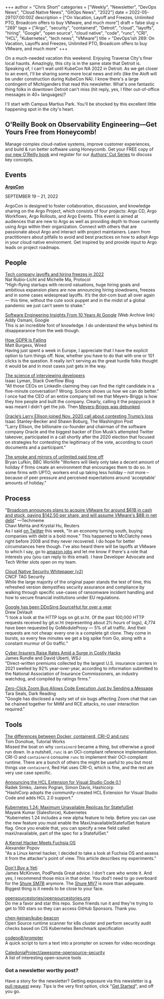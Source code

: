 +++
author = "Chris Short"
categories = ["Weekly", "Newsletter", "DevOps News", "Cloud Native News", "GitOps News", "2022"]
date = 2022-05-29T07:00:00Z
description = ["On Vacation, Layoff and Freezes, Unlimited PTO, Broadcom offers to buy VMware, and much more"]
draft = false
slug = "269"
tags = ["Argo", "security", "containerd", "Detroit", "cloud", "layoffs", "hiring", "Google", "open source", "cloud native", "code", "runc", "CRI", "HCL", "Kubernetes", "tech news", "VMware"]
title = "DevOps'ish 269: On Vacation, Layoffs and Freezes, Unlimited PTO, Broadcom offers to buy VMware, and much more"
+++

On a much-needed vacation this weekend. Enjoying Traverse City's finer local haunts. Amazingly, this city is in the same state that Detroit is. Speaking of, I can't wait until KubeCon NA 2022 in Detroit. As we get closer to an event, I'll be sharing some more local news and info (like the Aloft will be under construction during KubeCon NA). I know there's a large contingent of Michiganders that read this newsletter. What's one fantastic thing folks in downtown Detroit can't miss (hit reply, yes, I filter out-of-office messages in 40+ languages)?

I'll start with Campus Martius Park. You'll be shocked by this excellent little happening spot in the city's heart.

## O'Reilly Book on Observability Engineering—Get Yours Free from Honeycomb!

Manage complex cloud-native systems, improve customer experiences, and build & run better software using Honeycomb. Get your FREE copy of [our new O'Reilly book](https://info.honeycomb.io/observability-engineering-oreilly-book-2022?utm_source=devopsish&utm_medium=newsletter&utm_campaign=oreilly_book_observability_engineering_2022&utm_id=oreillybook2022&utm_content=2113) and register for our [Authors' Cut Series](https://www.honeycomb.io/oreilly-observability-engineering/?utm_source=devopsish&utm_medium=newsletter&utm_campaign=oreilly_authors_cut_series_2022&utm_id=oreillyauthorscut&utm_content=2112) to discuss key concepts.

## Events

[**ArgoCon**](https://events.linuxfoundation.org/argocon/)

SEPTEMBER 19 – 21, 2022

ArgoCon is designed to foster collaboration, discussion, and knowledge sharing on the Argo Project, which consists of four projects: Argo CD, Argo Workflows, Argo Rollouts, and Argo Events. This event is aimed at audiences that are new to Argo as well as providing depth to those currently using Argo within their organization. Connect with others that are passionate about Argo and interact with project maintainers. Learn from practitioners about pitfalls to avoid and best practices on how to adopt Argo in your cloud native environment. Get inspired by and provide input to Argo leads on project roadmaps.

## People

[Tech company layoffs and hiring freezes in 2022](https://www.protocol.com/workplace/tech-company-layoffs-2022)  
Nat Rubio-Licht and Michelle Ma, Protocol  
"High-flying startups with record valuations, huge hiring goals and ambitious expansion plans are now announcing hiring slowdowns, freezes and in some cases widespread layoffs. It’s the dot-com bust all over again — this time, without the cute sock puppet and in the midst of a global pandemic we just can’t seem to shake."

[Software Engineering Insights From 10 Years At Google](https://web.archive.org/web/20220519020040/https://addyosmani.com/blog/software-eng-10-years/) (Web Archive link)  
Addy Osmani, Google  
This is an incredible font of knowledge. I do understand the whys behind its disappearance from the web though.

[How GDPR Is Failing](https://www.wired.com/story/gdpr-2022/)  
Matt Burgess, Wired  
Having just spent a week in Europe, I appreciate that I have the explicit option to turn things off. Now, whether you have to do that with one or 101 clicks is the question. It really isn't serving as the great hurdle folks thought it would be and in most cases just gets in the way.

[The science of interviewing developers](https://stackoverflow.blog/2022/05/23/the-science-of-interviewing-developers/)  
Isaac Lyman, Stack Overflow Blog  
"All those CEOs on LinkedIn claiming they can find the right candidate in a five-minute conversation? Wrong. Science shows us how we can do better." I once had the CEO of an entire company tell me that Meyers-Briggs is how they hire people and built the company. Clearly, calling it the poppycock it was meant I didn't get the job. Then [Meyers-Briggs was debunked](https://www.vox.com/2014/7/15/5881947/myers-briggs-personality-test-meaningless).

[Oracle’s Larry Ellison joined Nov. 2020 call about contesting Trump’s loss](https://www.washingtonpost.com/politics/2022/05/20/larry-ellison-oracle-trump-election-challenges/)  
Isaac Stanley-Becker and Shawn Boburg, The Washington Post  
"Larry Ellison, the billionaire co-founder and chairman of the software company Oracle and the biggest backer of Elon Musk’s attempted Twitter takeover, participated in a call shortly after the 2020 election that focused on strategies for contesting the legitimacy of the vote, according to court documents and a participant."

[The smoke and mirrors of unlimited paid time off](https://www.bbc.com/worklife/article/20220520-the-smoke-and-mirrors-of-unlimited-paid-time-off)  
Bryan Lufkin, BBC Worklife
"Workers will likely only take a decent amount of holiday if firms create an environment that encourages them to do so. In some firms with UPTO, workers end up taking less holiday – not more – because of peer pressure and perceived expectations around ‘acceptable’ amounts of holiday."

## Process

"[Broadcom announces plans to acquire VMware for around $61B in cash and stock, paying $142.50 per share, and will assume VMware's $8B in net debt](https://www.reuters.com/markets/us/chipmaker-broadcom-buy-vmware-61-bln-deal-2022-05-26/)” —Techmeme  
Chavi Mehta and Krystal Hu, Reuters  
As I said [on Twitter](https://twitter.com/ChrisShort/status/1529793277515505664) this week, "In an economy turning south, buying companies with debt is a bold move." This happened to McClatchy news right before 2008 and they never recovered. I do hope for better circumstances here though. I've also heard there will be layoffs at VMware to which I say, go to [amazon.jobs](https://amazon.jobs/) and let me know if there's a role that interests you (you can reply to this email). I have Developer Advocate and Tech Writer slots open on my team.

[Cloud Native Security Whitepaper (v2)](https://github.com/cncf/tag-security/blob/main/security-whitepaper/v2/CNCF_cloud-native-security-whitepaper-May2022-v2.pdf)  
CNCF TAG Security  
While the large majority of the original paper stands the test of time, this refreshed version demystifies security assurance and compliance by walking through specific use-cases of ransomware incident handling and how to secure financial institutions under EU regulations.

[Google has been DDoSing SourceHut for over a year](https://drewdevault.com/2022/05/25/Google-has-been-DDoSing-sourcehut.html)  
Drew DeVault  
"I took a look at the HTTP logs on git.sr.ht. Of the past 100,000 HTTP requests received by git.sr.ht (representing about 2½ hours of logs), 4,774 have been requested by GoModuleProxy — 5% of all traffic. And their requests are not cheap: every one is a complete git clone. They come in bursts, so every few minutes we get a big spike from Go, along with a constant murmur of Go traffic."

[Cyber Insurers Raise Rates Amid a Surge in Costly Hacks](https://www.wsj.com/articles/cyber-insurers-raise-rates-amid-a-surge-in-costly-hacks-11652866200?mod=djemalertNEWS)  
James Rundle and David Uberti, WSJ  
"Direct-written premiums collected by the largest U.S. insurance carriers in 2021 swelled by 92% year-over-year, according to information submitted to the National Association of Insurance Commissioners, an industry watchdog, and compiled by ratings firms."

[Zero-Click Zoom Bug Allows Code Execution Just by Sending a Message](https://www.darkreading.com/application-security/zero-click-zoom-bug-allows-remote-code-execution-by-sending-a-message)  
Tara Seals, Dark Reading  
"Google has disclosed a nasty set of six bugs affecting Zoom chat that can be chained together for MitM and RCE attacks, no user interaction required."

## Tools

[The differences between Docker, containerd, CRI-O and runc](https://www.tutorialworks.com/difference-docker-containerd-runc-crio-oci/?_hsmi=213803458)  
Tom Donohue, Tutorial Works  
Missed the boat on why `containerd` became a thing, but otherwise a good run down. In a nutshell, `runc` is an OCI-compliant reference implementation. CRI-O and `containerd` consume `runc` to implement their OCI-compliant runtime. There are a bunch of others the might be useful to you but most things use `containerd`, Red Hat uses CRI-O, which is fine, and the rest are very use case specific.

[Announcing the HCL Extension for Visual Studio Code 0.1](https://www.hashicorp.com/blog/announcing-the-hcl-extension-for-visual-studio-code-0-1)  
Radek Simko, James Pogran, Simon Davis, Hashicorp  
"HashiCorp adopts the community-created HCL Extension for Visual Studio Code and adds HCL 2.0 support."

[Kubernetes 1.24: Maximum Unavailable Replicas for StatefulSet](https://kubernetes.io/blog/2022/05/27/maxunavailable-for-statefulset/)  
Mayank Kumar (Salesforce), Kubernetes  
"Kubernetes 1.24 includes a new alpha feature to help. Before you can use the new feature you must enable the MaxUnavailableStatefulSet feature flag. Once you enable that, you can specify a new field called maxUnavailable, part of the spec for a StatefulSet."

[A Kernel Hacker Meets Fuchsia OS](https://a13xp0p0v.github.io/2022/05/24/pwn-fuchsia.html)  
Alexander Popov  
"As a Linux kernel hacker, I decided to take a look at Fuchsia OS and assess it from the attacker's point of view. This article describes my experiments."

[Don't Buy a Yeti](https://dontbuyayeti.com/)  
James McKinven, PodPanda
Great advice. I don't care who wrote it. And yes, I recommend those mics in that order. You dod't need to go overboard for the [Shure SM7B](https://amzn.to/3PQWKFq) anymore. The [Shure MV7](https://amzn.to/3z4PW0M) is more than adequate. Biggest thing is it needs to be close to your face.

[opensourcestories/opensourcestories.org](https://github.com/opensourcestories/opensourcestories.org)  
Do me a favor and star this repo. Some friends run it and they're trying to get to 100 stars so they can access GitHub Sponsors. Thank you.

[chen-keinan/kube-beacon](https://github.com/chen-keinan/kube-beacon)  
Open Source runtime scanner for k8s cluster and perform security audit checks based on CIS Kubernetes Benchmark specification

[codepo8/prompter](https://github.com/codepo8/prompter/)  
A quick script to turn a text into a prompter on screen for video recordings

[CaledoniaProject/awesome-opensource-security](https://github.com/CaledoniaProject/awesome-opensource-security)  
A list of interesting open-source tools

### Got a newsletter worthy post?

Have a story for the newsletter? Getting exposure via this newsletter is [a pull request](https://github.com/chris-short/devopsish.com/issues/new/choose) away. Tips is the very first option, click "[Get Started](https://github.com/chris-short/devopsish.com/issues/new?assignees=chris-short&labels=tips&template=TIPS.md&title=%5BTips%5D%3A+)", and off you go.
